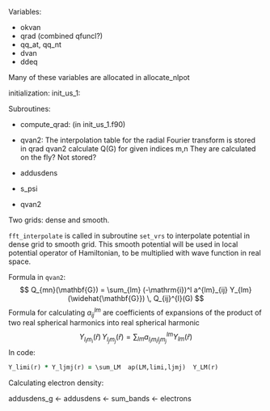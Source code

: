 Variables:
- okvan
- qrad (combined qfuncl?)
- qq_at, qq_nt
- dvan
- ddeq

Many of these variables are allocated in allocate_nlpot

initialization: init_us_1:

Subroutines:
- compute_qrad: (in init_us_1.f90)
- qvan2:
  The interpolation table for the radial Fourier transform is stored
  in qrad
  qvan2 calculate Q(G) for given indices m,n
  They are calculated on the fly? Not stored?

- addusdens
- s_psi
- qvan2

Two grids: dense and smooth.

`fft_interpolate` is called in subroutine `set_vrs` to interpolate potential
in dense grid to smooth grid. This smooth potential will be used in local potential
operator of Hamiltonian, to be multiplied with wave function in real space.

Formula in `qvan2`:
$$
Q_{mn}(\mathbf{G}) = \sum_{lm} (-\mathrm{i})^l
a^{lm}_{ij} Y_{lm}(\widehat{\mathbf{G}}) \, Q_{ij}^{l}(G)
$$
Formula for calculating $a^{lm}_{ij}$ are coefficients of expansions of the product of two real spherical harmonics into real spherical harmonic
$$
Y_{l_i m_i}(\hat{r}) \, Y_{l_j m_j}(\hat{r}) =
\sum_{lm}  a^{lm}_{l_i m_i l_j m_j} Y_{lm}(\hat{r})
$$
In code:

```fortran
Y_limi(r) * Y_ljmj(r) = \sum_LM  ap(LM,limi,ljmj)  Y_LM(r)
```

Calculating electron density:

addusdens_g <- addusdens <-  sum_bands <- electrons

